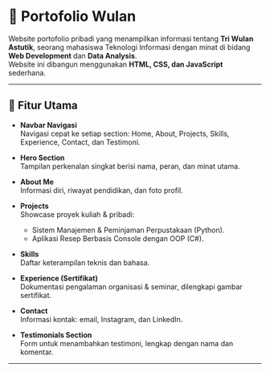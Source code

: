 # 🌸 Portofolio Wulan

Website portofolio pribadi yang menampilkan informasi tentang **Tri Wulan Astutik**, seorang mahasiswa Teknologi Informasi dengan minat di bidang **Web Development** dan **Data Analysis**.  
Website ini dibangun menggunakan **HTML, CSS, dan JavaScript** sederhana.

---

## 📌 Fitur Utama

- **Navbar Navigasi**  
  Navigasi cepat ke setiap section: Home, About, Projects, Skills, Experience, Contact, dan Testimoni.

- **Hero Section**  
  Tampilan perkenalan singkat berisi nama, peran, dan minat utama.

- **About Me**  
  Informasi diri, riwayat pendidikan, dan foto profil.

- **Projects**  
  Showcase proyek kuliah & pribadi:
  - Sistem Manajemen & Peminjaman Perpustakaan (Python).  
  - Aplikasi Resep Berbasis Console dengan OOP (C#).

- **Skills**  
  Daftar keterampilan teknis dan bahasa.

- **Experience (Sertifikat)**  
  Dokumentasi pengalaman organisasi & seminar, dilengkapi gambar sertifikat.

- **Contact**  
  Informasi kontak: email, Instagram, dan LinkedIn.

- **Testimonials Section**  
  Form untuk menambahkan testimoni, lengkap dengan nama dan komentar.

---


